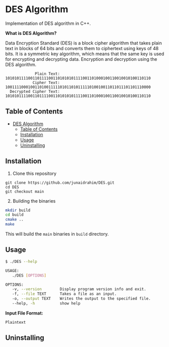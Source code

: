# DES Algorithm

Implementation of DES algorithm in C++.

**What is DES Algorithm?**

Data Encryption Standard (DES) is a block cipher algorithm that takes plain text in blocks of 64 bits and converts them to ciphertext using keys of 48 bits. It is a symmetric key algorithm, which means that the same key is used for encrypting and decrypting ​data. Encryption and decryption using the DES algorithm.

```
             Plain Text: 1010101111001101111001101010101111001101000100110010010100110110
            Cipher Text: 1001111000100110100111110101101011111010010011011011101101110000
  Decrypted Cipher Text: 1010101111001101111001101010101111001101000100110010010100110110
```

## Table of Contents

- [DES Algorithm](#des-algorithm)
  - [Table of Contents](#table-of-contents)
  - [Installation](#installation)
  - [Usage](#usage)
  - [Uninstalling](#uninstalling)

## Installation

1. Clone this repository

```shell
git clone https://github.com/junaidrahim/DES.git
cd DES
git checkout main
```

2. Building the binaries

```sh
mkdir build
cd build
cmake ..
make
```

This will build the `main` binaries in `build` directory.

## Usage


```sh
$ ./DES --help

USAGE:
   ./DES [OPTIONS]

OPTIONS:
   -v, --version        Display program version info and exit.
   -f, --file TEXT      Takes a file as an input.
   -o, --output TEXT    Writes the output to the specified file.
   --help, -h           show help
```
**Input File Format:**
```
Plaintext
```

## Uninstalling


